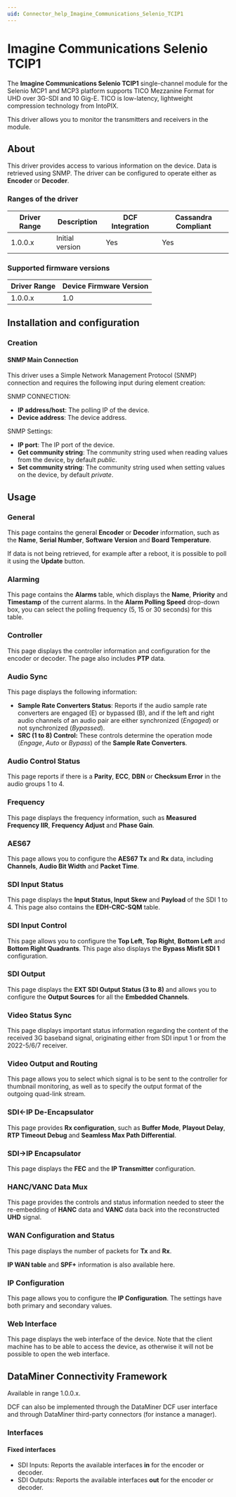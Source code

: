 ```yaml
---
uid: Connector_help_Imagine_Communications_Selenio_TCIP1
---
```


# Imagine Communications Selenio TCIP1

The **Imagine Communications Selenio TCIP1** single-channel module for the Selenio MCP1 and MCP3 platform supports TICO Mezzanine Format for UHD over 3G-SDI and 10 Gig-E. TICO is low-latency, lightweight compression technology from IntoPIX.

This driver allows you to monitor the transmitters and receivers in the module.

## About

This driver provides access to various information on the device. Data is retrieved using SNMP. The driver can be configured to operate either as **Encoder** or **Decoder**.

### Ranges of the driver

| **Driver Range** | **Description** | **DCF Integration** | **Cassandra Compliant** |
|------------------|-----------------|---------------------|-------------------------|
| 1.0.0.x          | Initial version | Yes                 | Yes                     |

### Supported firmware versions

| **Driver Range** | **Device Firmware Version** |
|------------------|-----------------------------|
| 1.0.0.x          | 1.0                         |

## Installation and configuration

### Creation

#### SNMP Main Connection

This driver uses a Simple Network Management Protocol (SNMP) connection and requires the following input during element creation:

SNMP CONNECTION:

- **IP address/host**: The polling IP of the device.
- **Device address**: The device address.

SNMP Settings:

- **IP port**: The IP port of the device.
- **Get community string**: The community string used when reading values from the device, by default *public*.
- **Set community string**: The community string used when setting values on the device, by default *private*.

## Usage

### General

This page contains the general **Encoder** or **Decoder** information, such as the **Name**, **Serial Number**, **Software Version** and **Board Temperature**.

If data is not being retrieved, for example after a reboot, it is possible to poll it using the **Update** button.

### Alarming

This page contains the **Alarms** table, which displays the **Name**, **Priority** and **Timestamp** of the current alarms. In the **Alarm Polling Speed** drop-down box, you can select the polling frequency (5, 15 or 30 seconds) for this table.

### Controller

This page displays the controller information and configuration for the encoder or decoder. The page also includes **PTP** data.

### Audio Sync

This page displays the following information:

- **Sample Rate Converters Status**: Reports if the audio sample rate converters are engaged (E) or bypassed (B), and if the left and right audio channels of an audio pair are either synchronized (*Engaged*) or not synchronized (*Bypassed*).
- **SRC (1 to 8) Control:** These controls determine the operation mode (*Engage*, *Auto* or *Bypass*) of the **Sample Rate Converters**.

### Audio Control Status

This page reports if there is a **Parity**, **ECC**, **DBN** or **Checksum Error** in the audio groups 1 to 4.

### Frequency

This page displays the frequency information, such as **Measured Frequency IIR**, **Frequency Adjust** and **Phase Gain**.

### AES67

This page allows you to configure the **AES67 Tx** and **Rx** data, including **Channels**, **Audio Bit Width** and **Packet Time**.

### SDI Input Status

This page displays the **Input Status, Input Skew** and **Payload** of the SDI 1 to 4. This page also contains the **EDH-CRC-SQM** table.

### SDI Input Control

This page allows you to configure the **Top Left**, **Top Right**, **Bottom Left** and **Bottom Right Quadrants**. This page also displays the **Bypass Misfit SDI 1** configuration.

### SDI Output

This page displays the **EXT SDI Output Status (3 to 8)** and allows you to configure the **Output Sources** for all the **Embedded Channels**.

### Video Status Sync

This page displays important status information regarding the content of the received 3G baseband signal, originating either from SDI input 1 or from the 2022-5/6/7 receiver.

### Video Output and Routing

This page allows you to select which signal is to be sent to the controller for thumbnail monitoring, as well as to specify the output format of the outgoing quad-link stream.

### SDI\<-IP De-Encapsulator

This page provides **Rx configuration**, such as **Buffer Mode**, **Playout Delay**, **RTP Timeout Debug** and **Seamless Max Path Differential**.

### SDI-\>IP Encapsulator

This page displays the **FEC** and the **IP Transmitter** configuration.

### HANC/VANC Data Mux

This page provides the controls and status information needed to steer the re-embedding of **HANC** data and **VANC** data back into the reconstructed **UHD** signal.

### WAN Configuration and Status

This page displays the number of packets for **Tx** and **Rx**.

**IP WAN table** and **SPF+** information is also available here.

### IP Configuration

This page allows you to configure the **IP Configuration**. The settings have both primary and secondary values.

### Web Interface

This page displays the web interface of the device. Note that the client machine has to be able to access the device, as otherwise it will not be possible to open the web interface.

## DataMiner Connectivity Framework

Available in range 1.0.0.x.

DCF can also be implemented through the DataMiner DCF user interface and through DataMiner third-party connectors (for instance a manager).

### Interfaces

#### Fixed interfaces

- SDI Inputs: Reports the available interfaces **in** for the encoder or decoder.
- SDI Outputs: Reports the available interfaces **out** for the encoder or decoder.
